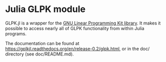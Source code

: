Julia GLPK module
=================

GLPK.jl is a wrapper for the [GNU Linear Programming Kit library](http://www.gnu.org/software/glpk).
It makes it possible to access nearly all of GLPK functionality from within Julia programs.

The documentation can be found at https://gplkjl.readthedocs.org/en/release-0.2/glpk.html, or
in the doc/ directory (see doc/README.md).
